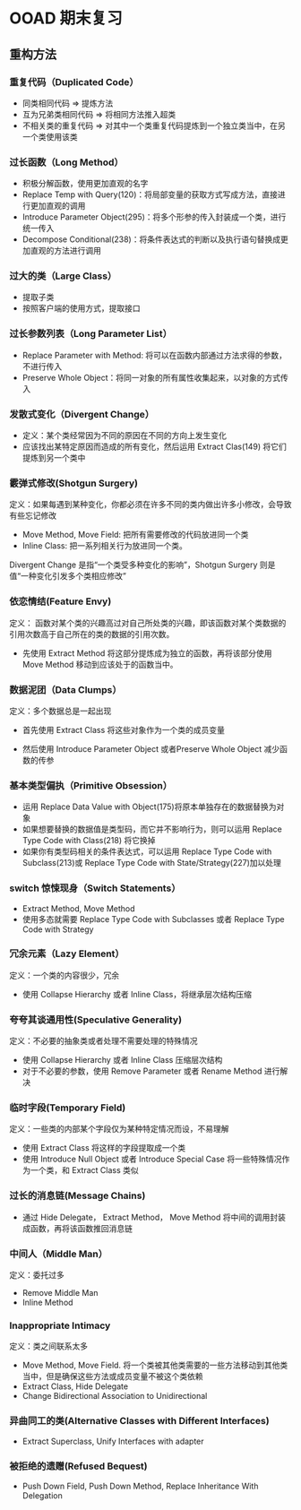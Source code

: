 # OOAD 期末复习

## 重构方法

### 重复代码（Duplicated Code）

- 同类相同代码 $\Rightarrow$ 提炼方法
- 互为兄弟类相同代码 $\Rightarrow$ 将相同方法推入超类
- 不相关类的重复代码 $\Rightarrow$ 对其中一个类重复代码提炼到一个独立类当中，在另一个类使用该类

### 过长函数（Long Method）

- 积极分解函数，使用更加直观的名字
- Replace Temp with Query(120)：将局部变量的获取方式写成方法，直接进行更加直观的调用
- Introduce Parameter Object(295)：将多个形参的传入封装成一个类，进行统一传入
- Decompose Conditional(238)：将条件表达式的判断以及执行语句替换成更加直观的方法进行调用

### 过大的类（Large Class）

- 提取子类
- 按照客户端的使用方式，提取接口

### 过长参数列表（Long Parameter List）

- Replace Parameter with Method: 将可以在函数内部通过方法求得的参数，不进行传入
-  Preserve Whole Object：将同一对象的所有属性收集起来，以对象的方式传入

### 发散式变化（Divergent Change）

- 定义：某个类经常因为不同的原因在不同的方向上发生变化
- 应该找出某特定原因而造成的所有变化，然后运用 Extract Clas(149) 将它们提炼到另一个类中

### 霰弹式修改(Shotgun Surgery)

定义：如果每遇到某种变化，你都必须在许多不同的类内做出许多小修改，会导致有些忘记修改

- Move Method, Move Field: 把所有需要修改的代码放进同一个类
-  Inline Class: 把一系列相关行为放进同一个类。 

Divergent Change 是指“一个类受多种变化的影响”，Shotgun Surgery 则是值“一种变化引发多个类相应修改”

### 依恋情结(Feature Envy)

定义： 函数对某个类的兴趣高过对自己所处类的兴趣，即该函数对某个类数据的引用次数高于自己所在的类的数据的引用次数。

- 先使用 Extract Method 将这部分提炼成为独立的函数，再将该部分使用 Move Method 移动到应该处于的函数当中。

### 数据泥团（Data Clumps）

定义：多个数据总是一起出现

- 首先使用 Extract Class 将这些对象作为一个类的成员变量

- 然后使用 Introduce Parameter Object 或者Preserve Whole Object 减少函数的传参

### 基本类型偏执（Primitive Obsession）

- 运用 Replace Data Value with Object(175)将原本单独存在的数据替换为对象
- 如果想要替换的数据值是类型码，而它并不影响行为，则可以运用 Replace Type Code with Class(218) 将它换掉
- 如果你有类型码相关的条件表达式，可以运用 Replace Type Code with Subclass(213)或 Replace Type Code with State/Strategy(227)加以处理

### switch 惊悚现身（Switch Statements）

- Extract Method, Move Method
- 使用多态就需要 Replace Type Code with Subclasses 或者 Replace Type Code with Strategy

### 冗余元素（Lazy Element）

定义：一个类的内容很少，冗余

- 使用 Collapse Hierarchy 或者 Inline Class，将继承层次结构压缩

### 夸夸其谈通用性(Speculative Generality)

定义：不必要的抽象类或者处理不需要处理的特殊情况

- 使用 Collapse Hierarchy 或者 Inline Class 压缩层次结构
- 对于不必要的参数，使用  Remove Parameter 或者 Rename Method 进行解决

### 临时字段(Temporary Field)

定义：一些类的内部某个字段仅为某种特定情况而设，不易理解

- 使用 Extract Class 将这样的字段提取成一个类
- 使用 Introduce Null Object 或者 Introduce Special Case 将一些特殊情况作为一个类，和 Extract Class 类似

### 过长的消息链(Message Chains)

- 通过 Hide Delegate， Extract Method， Move Method 将中间的调用封装成函数，再将该函数推回消息链

### 中间人（Middle Man）

定义：委托过多

- Remove Middle Man
- Inline Method

### Inappropriate Intimacy

定义：类之间联系太多

- Move Method, Move Field. 将一个类被其他类需要的一些方法移动到其他类当中，但是确保这些方法或成员变量不被这个类依赖
- Extract Class, Hide Delegate
-  Change Bidirectional Association to Unidirectional

### 异曲同工的类(Alternative Classes with Different Interfaces)

- Extract Superclass, Unify Interfaces with adapter

### 被拒绝的遗赠(Refused Bequest)

- Push Down Field, Push Down Method, Replace Inheritance With Delegation

